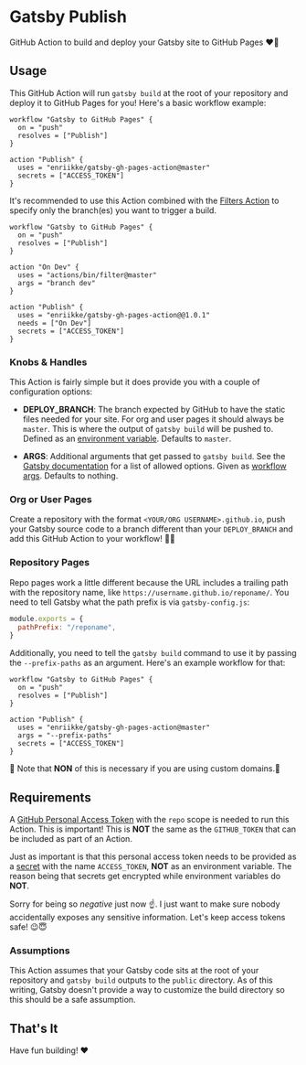 # Gatsby Publish

GitHub Action to build and deploy your Gatsby site to GitHub Pages ❤️🎩

## Usage

This GitHub Action will run `gatsby build` at the root of your repository and
deploy it to GitHub Pages for you! Here's a basic workflow example:

```workflow
workflow "Gatsby to GitHub Pages" {
  on = "push"
  resolves = ["Publish"]
}

action "Publish" {
  uses = "enriikke/gatsby-gh-pages-action@master"
  secrets = ["ACCESS_TOKEN"]
}
```

It's recommended to use this Action combined with the [Filters Action](https://github.com/actions/bin/tree/c6471707d308175c57dfe91963406ef205837dbd/filter)
to specify only the branch(es) you want to trigger a build.

```workflow
workflow "Gatsby to GitHub Pages" {
  on = "push"
  resolves = ["Publish"]
}

action "On Dev" {
  uses = "actions/bin/filter@master"
  args = "branch dev"
}

action "Publish" {
  uses = "enriikke/gatsby-gh-pages-action@@1.0.1"
  needs = ["On Dev"]
  secrets = ["ACCESS_TOKEN"]
}
```

### Knobs & Handles

This Action is fairly simple but it does provide you with a couple of
configuration options:

- **DEPLOY_BRANCH**: The branch expected by GitHub to have the static files
  needed for your site. For org and user pages it should always be `master`.
  This is where the output of `gatsby build` will be pushed to. Defined as an
  [environment variable](https://developer.github.com/actions/creating-github-actions/accessing-the-runtime-environment/#environment-variables).
  Defaults to `master`.

- **ARGS**: Additional arguments that get passed to `gatsby build`. See the
  [Gatsby documentation](https://www.gatsbyjs.org/docs/gatsby-cli/#build) for a
  list of allowed options. Given as [workflow args](https://developer.github.com/actions/creating-github-actions/creating-a-docker-container/#cmd).
  Defaults to nothing.

### Org or User Pages

Create a repository with the format `<YOUR/ORG USERNAME>.github.io`, push your
Gatsby source code to a branch different than your `DEPLOY_BRANCH` and add this
GitHub Action to your workflow! 🚀😃

### Repository Pages

Repo pages work a little different because the URL includes a trailing path with
the repository name, like `https://username.github.io/reponame/`. You need to
tell Gatsby what the path prefix is via `gatsby-config.js`:

```js
module.exports = {
  pathPrefix: "/reponame",
}
```

Additionally, you need to tell the `gatsby build` command to use it by passing
the `--prefix-paths` as an argument. Here's an example workflow for that:

```workflow
workflow "Gatsby to GitHub Pages" {
  on = "push"
  resolves = ["Publish"]
}

action "Publish" {
  uses = "enriikke/gatsby-gh-pages-action@master"
  args = "--prefix-paths"
  secrets = ["ACCESS_TOKEN"]
}
```

🤩  Note that **NON** of this is necessary if you are using custom domains.🤩

## Requirements

A [GitHub Personal Access Token](https://help.github.com/articles/creating-a-personal-access-token-for-the-command-line/)
with the `repo` scope is needed to run this Action. This is important! This is
**NOT** the same as the `GITHUB_TOKEN` that can be included as part of an Action.

Just as important is that this personal access token needs to be provided as a
[secret](https://developer.github.com/actions/creating-workflows/storing-secrets/)
with the name `ACCESS_TOKEN`, **NOT** as an environment variable. The reason
being that secrets get encrypted while environment variables do **NOT**.

Sorry for being so _negative_ just now ☝️. I just want to make sure nobody
accidentally exposes any sensitive information. Let's keep access tokens safe! 😉😇

### Assumptions

This Action assumes that your Gatsby code sits at the root of your repository
and `gatsby build` outputs to the `public` directory. As of this writing, Gatsby
doesn't provide a way to customize the build directory so this should be a safe
assumption.


## That's It

Have fun building! ❤


